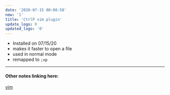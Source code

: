 ```yaml
---
date: '2020-07-15 00:08:58'
new: '1'
title: 'CtrlP vim plugin'
update_logo: 0
updated_logo: '0'
---
```

* Installed on 07/15/20 
* makes it faster to open a file
* used in normal mode
* remapped to `;xp`

---
#### Other notes linking here:

[vim](/vim)
